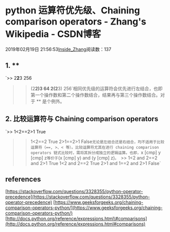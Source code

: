 
# python 运算符优先级、Chaining comparison operators - Zhang's Wikipedia - CSDN博客


2019年02月19日 21:56:53[Inside_Zhang](https://me.csdn.net/lanchunhui)阅读数：137



## 1. **
`>> 2**2**3
256
>> (2**2)**3
64
>> 2**(2**3)
256`相同优先级的运算符会优先进行左结合，也即第一个操作数和第二个操作数结合，结果再与第三个操作数结合。对于 ** 是个例外。
## 2. 比较运算符与 Chaining comparison operators
`>> 1<2==2>1
True
>> 1<2==2
True
>> 2>1==2>1
False`无论是左结合还是右结合，均不适用于比较运算符（==, >、< 等）。比较运算符尤其在进行 chaining comparison operators 链式比较时，需将其拆分成独立的逻辑运算。也即，`x [cmp] y [cmp] z`等价于`(x [cmp] y) and (y [cmp] z)`。
`>> 1<2 and 2==2 and 2>1
True
>> 1<2 and 2==2
True
>> 2>1 and 1==2 and 2>1
False`
## references
[https://stackoverflow.com/questions/3328355/python-operator-precedence](https://stackoverflow.com/questions/3328355/python-operator-precedence)
[https://www.geeksforgeeks.org/chaining-comparison-operators-python/](https://www.geeksforgeeks.org/chaining-comparison-operators-python/)
[http://docs.python.org/reference/expressions.html\#comparisons](http://docs.python.org/reference/expressions.html#comparisons)

